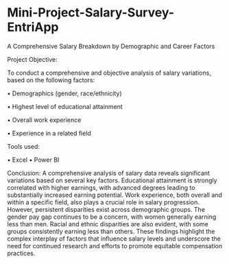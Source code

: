 # Mini-Project-Salary-Survey-EntriApp
A Comprehensive Salary Breakdown by Demographic and Career Factors

Project Objective:

To conduct a comprehensive and objective analysis of salary variations, based on the following factors:

•	Demographics (gender, race/ethnicity)

•	Highest level of educational attainment

•	Overall work experience

•	Experience in a related field

Tools used:

•	Excel
•	Power BI


Conclusion:
A comprehensive analysis of salary data reveals significant variations based on several key factors.
Educational attainment is strongly correlated with higher earnings, with advanced degrees leading to substantially increased earning potential. Work experience, both overall and within a specific field, also plays a crucial role in salary progression. However, persistent disparities exist across demographic groups. 
The gender pay gap continues to be a concern, with women generally earning less than men. Racial and ethnic disparities are also evident, with some groups consistently earning less than others. 
These findings highlight the complex interplay of factors that influence salary levels and underscore the need for continued research and efforts to promote equitable compensation practices.


